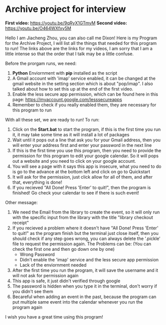 # Archive  project for interview

**First video:** https://youtu.be/9qRyX1GTmyM
**Second video:** https://youtu.be/O464WXfxy5M

Hello I am Jiacheng Zhou, you can also call me Dixon!
Here is my Program for the Archive Project, I will list all the things that needed for this program to run!
The links above are the links for my videos, I am sorry that I am a little intense so that the order that I talk may be a little confuse.

Before the prorgam runs, we need:
1. **Python** Enviornment with **pip** installed as the script
2. A Gmail account with 'imap' service enabled, it can be changed at the gmail website in the setting section which is about "pop/imap". I also talked about how to set this up at the end of the first video.
3. Enable the less secure app permission, which can be found here in this page: https://myaccount.google.com/lesssecureapps
4. Remember to check if you really enabled them, they are necessary for this program to run

With all these set, we are ready to run! To run:
1. Click on the **Start.bat** to start the program, if this is the first time you run it, it may take some time as it will install a lot of packages
2. Wait until it pops out a line that ask you for your Gmail address, then you will enter your address first and enter your password in the next line
3. If this is the first time you use this program, then you need to provide the permission for this program to edit your google calendar. So it will pops out a website and you need to click on your google account.
4. You will see a page with it says this app is insecure, what you need to do is go to the advance at the bottom left and click on go to Quickstart
5. It will ask for the permission, just click allow for all of them, and after that, everything is done!
6. If you recieved "All Done! Press 'Enter' to quit!", then the program is finished! Go check your calendar to see if there is such event!

Other message:
1. We need the Email from the library to create the event, so it will only run with the specific input from the library with the title "library checkout receipt"
2. If you recieved a problem where it doesn't have "All Done! Press 'Enter' to quit!" as the program finish but the terminal just close itself, then you should check if any step goes wrong, you can always delete the '.pickle' file to request the permission again. The Problems can be: (You can check the first one and then go down one by one)
    - Wrong Password
    - Didn't enable the 'imap' service and the less secure app permission
    - Lack of the enviornment needed
3. After the first time you run the program, it will save the username and it will not ask for permission again
4. This app is safe, it just didn't verified through google
5. The password is hidden when you type it in the terminal, don't worry if you didn't see them
6. Becareful when adding an event in the past, because the program can put multiple same event into the calendar whenever you run the program again

I wish you have a great time using this program!
